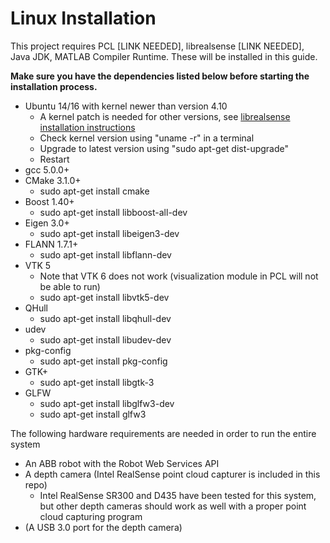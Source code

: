 # Linux Installation
This project requires PCL [LINK NEEDED], librealsense [LINK NEEDED], Java JDK, MATLAB Compiler Runtime. These will be installed in this guide.

**Make sure you have the dependencies listed below before starting the installation process.**

* Ubuntu 14/16 with kernel newer than version 4.10
	* A kernel patch is needed for other versions, see [librealsense installation instructions](https://github.com/IntelRealSense/librealsense/blob/master/doc/installation.md)
	* Check kernel version using "uname -r" in a terminal
	* Upgrade to latest version using "sudo apt-get dist-upgrade"
	* Restart
* gcc 5.0.0+
* CMake 3.1.0+
	* sudo apt-get install cmake
* Boost 1.40+
	* sudo apt-get install libboost-all-dev
* Eigen 3.0+
	* sudo apt-get install libeigen3-dev
* FLANN 1.7.1+
	* sudo apt-get install libflann-dev
* VTK 5
	* Note that VTK 6 does not work (visualization module in PCL will not be able to run)
	* sudo apt-get install libvtk5-dev
* QHull
	* sudo apt-get install libqhull-dev
* udev
	* sudo apt-get install libudev-dev
* pkg-config
	* sudo apt-get install pkg-config
* GTK+
	* sudo apt-get install libgtk-3
* GLFW
	* sudo apt-get install libglfw3-dev
	* sudo apt-get install glfw3

The following hardware requirements are needed in order to run the entire system
* An ABB robot with the Robot Web Services API
* A depth camera (Intel RealSense point cloud capturer is included in this repo)
	* Intel RealSense SR300 and D435 have been tested for this system, but other depth cameras should work as well with a proper point cloud capturing program
* (A USB 3.0 port for the depth camera)
